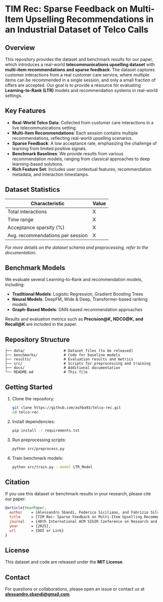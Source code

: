 # TIM Rec: Sparse Feedback on Multi-Item Upselling Recommendations in an Industrial Dataset of Telco Calls

## Overview
This repository provides the dataset and benchmark results for our paper, which introduces a real-world **telecommunications upselling dataset** with **multi-item recommendations and sparse feedback**. The dataset captures customer interactions from a real customer care service, where multiple items can be recommended in a single session, and only a small fraction of offers are accepted. Our goal is to provide a resource for evaluating **Learning-to-Rank (LTR)** models and recommendation systems in real-world settings.

## Key Features
- **Real-World Telco Data**: Collected from customer care interactions in a live telecommunications setting.
- **Multi-Item Recommendations**: Each session contains multiple recommendations, reflecting real-world upselling scenarios.
- **Sparse Feedback**: A low acceptance rate, emphasizing the challenge of learning from limited positive signals.
- **Benchmark Baselines**: We provide results from various recommendation models, ranging from classical approaches to deep learning-based solutions.
- **Rich Feature Set**: Includes user contextual features, recommendation metadata, and interaction timestamps.

## Dataset Statistics
| Characteristic | Value |
|--------------|------|
| Total interactions | X |
| Time range | X |
| Acceptance sparsity (%) | X |
| Avg. recommendations per session | X |

_For more details on the dataset schema and preprocessing, refer to the documentation._

## Benchmark Models
We evaluate several Learning-to-Rank and recommendation models, including:
- **Traditional Models**: Logistic Regression, Gradient Boosting Trees
- **Neural Models**: DeepFM, Wide & Deep, Transformer-based ranking models
- **Graph-Based Models**: GNN-based recommendation approaches

Results and evaluation metrics such as **Precision@K, NDCG@K, and Recall@K** are included in the paper.

## Repository Structure
```
├── data/                  # Dataset files (to be released)
├── benchmarks/            # Code for baseline models
├── results/               # Evaluation results and metrics
├── src/                   # Scripts for preprocessing and training
├── docs/                  # Additional documentation
└── README.md              # This file
```

## Getting Started
1. Clone the repository:
   ```bash
   git clone https://github.com/ashba93/telco-rec.git
   cd telco-rec
   ```
2. Install dependencies:
   ```bash
   pip install -r requirements.txt
   ```
3. Run preprocessing scripts:
   ```bash
   python src/preprocess.py
   ```
4. Train benchmark models:
   ```bash
   python src/train.py --model LTR_Model
   ```

## Citation
If you use this dataset or benchmark results in your research, please cite our paper:
```bibtex
@article{YourPaper,
  author    = {Alessandro Sbandi, Federico Siciliano, and Fabrizio Silvestri},
  title     = {TIM Rec: Sparse Feedback on Multi-Item Upselling Recommendations in an Industrial Dataset of Telco Calls},
  journal   = {48th International ACM SIGIR Conference on Research and Development in Information Retrieval (SIGIR ’25), July 13-18, 2025, Padua, Italy},
  year      = {2025},
  url       = {DOI or Link}
}
```

## License
This dataset and code are released under the **MIT License**.

## Contact
For questions or collaborations, please open an issue or contact us at **alessandro.sbandi@gmail.com**.
